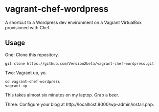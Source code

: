 # vagrant-chef-wordpress

A shortcut to a Wordpress dev environment on a Vagrant VirtualBox provisioned with Chef.

## Usage

One: Clone this repository.

```
git clone https://github.com/Version2beta/vagrant-chef-wordpress.git
```

Two: Vagrant up, yo.

```
cd vagrant-chef-wordpress
vagrant up
```

This takes almost six minutes on my laptop. Grab a beer.

Three: Configure your blog at http://localhost:8000/wp-admin/install.php.


